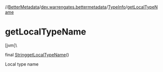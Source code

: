 //[BetterMetadata](../../../index.md)/[dev.warrengates.bettermetadata](../index.md)/[TypeInfo](index.md)/[getLocalTypeName](get-local-type-name.md)

# getLocalTypeName

[jvm]\

final [String](https://docs.oracle.com/javase/8/docs/api/java/lang/String.html)[getLocalTypeName](get-local-type-name.md)()

Local type name
